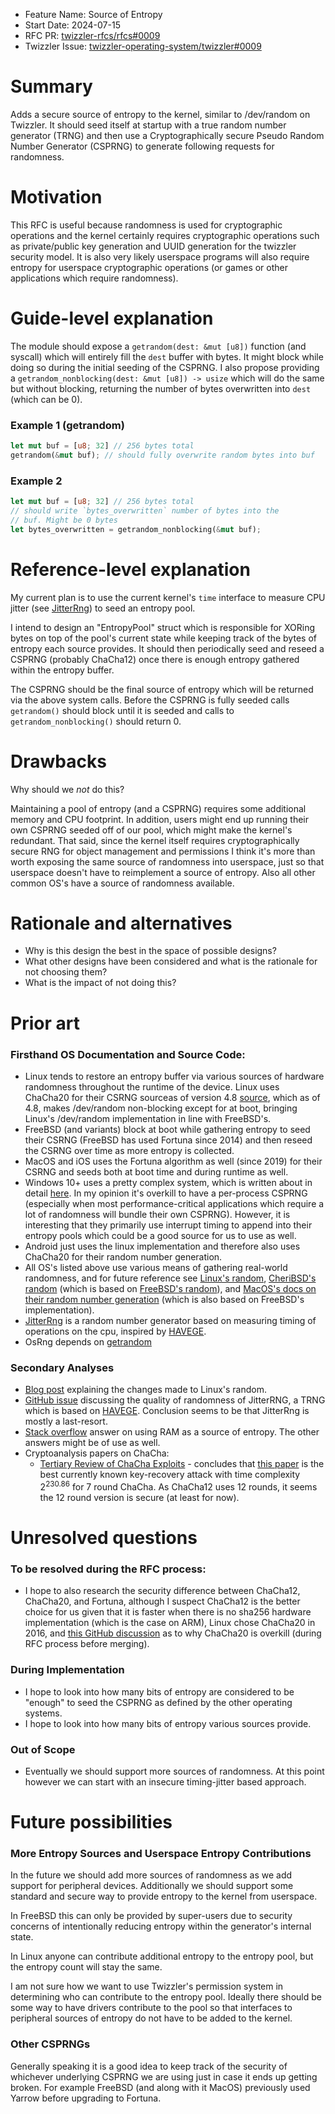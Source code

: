 - Feature Name: Source of Entropy
- Start Date: 2024-07-15
- RFC PR: [twizzler-rfcs/rfcs#0009](https://github.com/twizzler-operating-system/rfcs/pull/0009)
- Twizzler Issue: [twizzler-operating-system/twizzler#0009](https://github.com/twizzler-operating-system/twizzler/issues/0009)

# Summary

[summary]: #summary

Adds a secure source of entropy to the kernel, similar to /dev/random on Twizzler. It should seed itself at startup with a true random number generator (TRNG) and then use a Cryptographically secure Pseudo Random Number Generator (CSPRNG) to generate following requests for randomness.

# Motivation

[motivation]: #motivation

This RFC is useful because randomness is used for cryptographic operations and the kernel certainly requires cryptographic operations such as private/public key generation and UUID generation for the twizzler security model. It is also very likely userspace programs will also require entropy for userspace cryptographic operations (or games or other applications which require randomness).

# Guide-level explanation

[guide-level-explanation]: #guide-level-explanation

The module should expose a `getrandom(dest: &mut [u8])` function (and syscall) which will entirely fill the `dest` buffer with bytes. It might block while doing so during the initial seeding of the CSPRNG. I also propose providing a `getrandom_nonblocking(dest: &mut [u8]) -> usize` which will do the same but without blocking, returning the number of bytes overwritten into `dest` (which can be 0).

### Example 1 (getrandom)

```rs
let mut buf = [u8; 32] // 256 bytes total
getrandom(&mut buf); // should fully overwrite random bytes into buf
```

### Example 2

```rs
let mut buf = [u8; 32] // 256 bytes total
// should write `bytes_overwritten` number of bytes into the
// buf. Might be 0 bytes
let bytes_overwritten = getrandom_nonblocking(&mut buf);
```

# Reference-level explanation

[reference-level-explanation]: #reference-level-explanation

My current plan is to use the current kernel's `time` interface to measure CPU jitter (see [JitterRng](https://docs.rs/rand_jitter/latest/rand_jitter/struct.JitterRng.html)) to seed an entropy pool.

I intend to design an "EntropyPool" struct which is responsible for XORing bytes on top of the pool's current state while keeping track of the bytes of entropy each source provides. It should then periodically seed and reseed a CSPRNG (probably ChaCha12) once there is enough entropy gathered within the entropy buffer.

The CSPRNG should be the final source of entropy which will be returned via the above system calls. Before the CSPRNG is fully seeded calls `getrandom()` should block until it is seeded and calls to `getrandom_nonblocking()` should return 0.

# Drawbacks

[drawbacks]: #drawbacks

Why should we _not_ do this?

Maintaining a pool of entropy (and a CSPRNG) requires some additional memory and CPU footprint. In addition, users might end up running their own CSPRNG seeded off of our pool, which might make the kernel's redundant. That said, since the kernel itself requires cryptographically secure RNG for object management and permissions I think it's more than worth exposing the same source of randomness into userspace, just so that userspace doesn't have to reimplement a source of entropy. Also all other common OS's have a source of randomness available.

# Rationale and alternatives

[rationale-and-alternatives]: #rationale-and-alternatives

- Why is this design the best in the space of possible designs?
- What other designs have been considered and what is the rationale for not choosing them?
- What is the impact of not doing this?

# Prior art

[prior-art]: #prior-art

### Firsthand OS Documentation and Source Code:

- Linux tends to restore an entropy buffer via various sources of hardware randomness throughout the runtime of the device. Linux uses ChaCha20 for their CSRNG sourceas of version 4.8 [source](https://words.filippo.io/dispatches/linux-csprng/), which as of 4.8, makes /dev/random non-blocking except for at boot, bringing Linux's /dev/random implementation in line with FreeBSD's.
- FreeBSD (and variants) block at boot while gathering entropy to seed their CSRNG (FreeBSD has used Fortuna since 2014) and then reseed the CSRNG over time as more entropy is collected.
- MacOS and iOS uses the Fortuna algorithm as well (since 2019) for their CSRNG and seeds both at boot time and during runtime as well.
- Windows 10+ uses a pretty complex system, which is written about in detail [here](https://download.microsoft.com/download/1/c/9/1c9813b8-089c-4fef-b2ad-ad80e79403ba/Whitepaper%20-%20The%20Windows%2010%20random%20number%20generation%20infrastructure.pdf). In my opinion it's overkill to have a per-process CSPRNG (especially when most performance-critical applications which require a lot of randomness will bundle their own CSPRNG). However, it is interesting that they primarily use interrupt timing to append into their entropy pools which could be a good source for us to use as well.
- Android just uses the linux implementation and therefore also uses ChaCha20 for their random number generation.
- All OS's listed above use various means of gathering real-world randomness, and for future reference see [Linux's random](https://github.com/torvalds/linux/tree/master/drivers/char/hw_random), [CheriBSD's random](https://github.com/CTSRD-CHERI/cheribsd/tree/main/sys/dev/random) (which is based on [FreeBSD's random](https://github.com/freebsd/freebsd-src/tree/main/sys/dev/random)), and [MacOS's docs on their random number generation](https://support.apple.com/guide/security/random-number-generation-seca0c73a75b/web) (which is also based on FreeBSD's implementation).
- [JitterRng](https://crates.io/crates/rand_jitter) is a random number generator based on measuring timing of operations on the cpu, inspired by [HAVEGE](https://www.irisa.fr/caps/projects/hipsor/publications/havege-tomacs.pdf).
- OsRng depends on [getrandom](https://crates.io/crates/getrandom)

### Secondary Analyses

- [Blog post](https://words.filippo.io/dispatches/linux-csprng/) explaining the changes made to Linux's random.
- [GitHub issue](https://github.com/rust-random/rand/issues/699) discussing the quality of randomness of JitterRNG, a TRNG which is based on [HAVEGE](https://www.irisa.fr/caps/projects/hipsor/publications/havege-tomacs.pdf). Conclusion seems to be that JitterRng is mostly a last-resort.
- [Stack overflow](https://stackoverflow.com/a/74484189) answer on using RAM as a source of entropy. The other answers might be of use as well.
- Cryptoanalysis papers on ChaCha:
  - [Tertiary Review of ChaCha Exploits](https://ieeexplore.ieee.org/document/9766147) - concludes that [this paper](https://link.springer.com/chapter/10.1007/978-3-030-56877-1_12) is the best currently known key-recovery attack with time complexity $2^{230.86}$ for 7 round ChaCha. As ChaCha12 uses 12 rounds, it seems the 12 round version is secure (at least for now).

# Unresolved questions

[unresolved-questions]: #unresolved-questions

### To be resolved during the RFC process:

- I hope to also research the security difference between ChaCha12, ChaCha20, and Fortuna, although I suspect ChaCha12 is the better choice for us given that it is faster when there is no sha256 hardware implementation (which is the case on ARM), Linux chose ChaCha20 in 2016, and [this GitHub discussion](https://github.com/rust-random/rand/issues/932) as to why ChaCha20 is overkill (during RFC process before merging).

### During Implementation

- I hope to look into how many bits of entropy are considered to be "enough" to seed the CSPRNG as defined by the other operating systems.
- I hope to look into how many bits of entropy various sources provide.

### Out of Scope

- Eventually we should support more sources of randomness. At this point however we can start with an insecure timing-jitter based approach.

# Future possibilities

[future-possibilities]: #future-possibilities

### More Entropy Sources and Userspace Entropy Contributions

In the future we should add more sources of randomness as we add support for peripheral devices. Additionally we should support some standard and secure way to provide entropy to the kernel from userspace.

In FreeBSD this can only be provided by super-users due to security concerns of intentionally reducing entropy within the generator's internal state.

In Linux anyone can contribute additional entropy to the entropy pool, but the entropy count will stay the same.

I am not sure how we want to use Twizzler's permission system in determining who can contribute to the entropy pool. Ideally there should be some way to have drivers contribute to the pool so that interfaces to peripheral sources of entropy do not have to be added to the kernel.

### Other CSPRNGs

Generally speaking it is a good idea to keep track of the security of whichever underlying CSPRNG we are using just in case it ends up getting broken. For example FreeBSD (and along with it MacOS) previously used Yarrow before upgrading to Fortuna.
